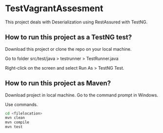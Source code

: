 # TestVagrantAssesment

This project deals with Deserialization using RestAssured with TestNG.

## How to run this project as a TestNG test?

Download this project or clone the repo on your local machine.

Go to folder src/test/java > testrunner > TestRunner.java

Right-click on the screen and select Run As > TestNG Test.

## How to run this project as Maven?
Download project in local machine. Go to the command prompt in Windows.

Use commands.
```bash
cd <filelocation>
mvn clean
mvn compile
mvn test
```
